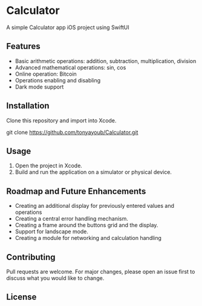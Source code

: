 # Calculator

A simple Calculator app iOS project using SwiftUI

## Features

- Basic arithmetic operations: addition, subtraction, multiplication, division
- Advanced mathematical operations: sin, cos
- Online operation: Bitcoin
- Operations enabling and disabling
- Dark mode support

## Installation

Clone this repository and import into Xcode.

git clone https://github.com/tonyayoub/Calculator.git


## Usage

1. Open the project in Xcode.
2. Build and run the application on a simulator or physical device.

## Roadmap and Future Enhancements

- Creating an additional display for previously entered values and operations
- Creating a central error handling mechanism.
- Creating a frame around the buttons grid and the display.
- Support for landscape mode.
- Creating a module for networking and calculation handling

## Contributing

Pull requests are welcome. For major changes, please open an issue first to discuss what you would like to change.

## License

